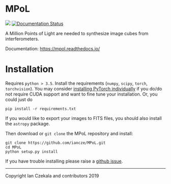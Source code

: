 # MPoL

![](https://github.com/iancze/MPoL/workflows/Python%20package/badge.svg)
[![Documentation Status](https://readthedocs.org/projects/mpol/badge/?version=latest)](https://mpol.readthedocs.io/en/latest/?badge=latest)

A Million Points of Light are needed to synthesize image cubes from interferometers.

Documentation: https://mpol.readthedocs.io/


# Installation

Requires `python > 3.5`. Install the requirements (`numpy`, `scipy`, `torch`, `torchvision`). You may consider [installing PyTorch individually](https://pytorch.org/) if you do/do not require CUDA support and want to fine tune your installation. Or, you could just do

    pip install -r requirements.txt

If you would like to export your images to FITS files, you should also install the `astropy` package.

Then download or `git clone` the MPoL repository and install:

    git clone https://github.com/iancze/MPoL.git
    cd MPoL
    python setup.py install

If you have trouble installing please raise a [github issue](https://github.com/iancze/MPoL/issues).

---
Copyright Ian Czekala and contributors 2019